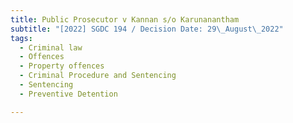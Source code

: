 ```yaml
---
title: Public Prosecutor v Kannan s/o Karunanantham
subtitle: "[2022] SGDC 194 / Decision Date: 29\_August\_2022"
tags:
  - Criminal law
  - Offences
  - Property offences
  - Criminal Procedure and Sentencing
  - Sentencing
  - Preventive Detention

---
```


